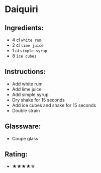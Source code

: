 # Daiquiri

## Ingredients:
- 4 cl `white rum`
- 2 cl `lime juice`
- 1 cl `simple syrup`
- 8 `ice cubes`

## Instructions:
- Add white rum
- Add lime juice
- Add simple syrup
- Dry shake for 15 seconds
- Add ice cubes and shake for 15 seconds
- Double strain

## Glassware:
- Coupe glass

## Rating:
- ★★★★☆